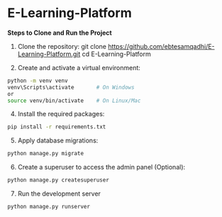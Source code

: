 # E-Learning-Platform

**Steps to Clone and Run the Project**

1. Clone the repository:
git clone https://github.com/ebtesamqadhi/E-Learning-Platform.git
cd E-Learning-Platform

2. Create and activate a virtual environment:
   
```bash
python -m venv venv
venv\Scripts\activate       # On Windows
or
source venv/bin/activate    # On Linux/Mac
```

4. Install the required packages:

```bash
pip install -r requirements.txt
````
5. Apply database migrations:

````bash
python manage.py migrate
````

6. Create a superuser to access the admin panel (Optional):

````bash
python manage.py createsuperuser
````

7. Run the development server

````bash
python manage.py runserver
````
